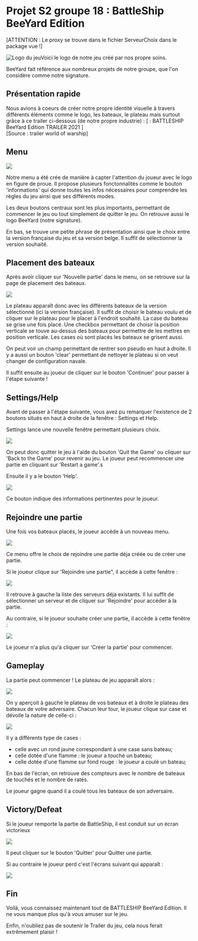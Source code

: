 # Projet S2 groupe 18 : BattleShip BeeYard Edition
[ATTENTION : Le proxy se trouve dans le fichier ServeurChoix dans le package vue !]

![Logo du jeu](img/BattleShip.png)Voici le logo de notre jeu créé par nos propre soins.

BeeYard fait référence aux nombreux projets de notre groupe, que l'on considère comme notre signature.

## Présentation rapide 
Nous avions à coeurs de créer notre propre identité visuelle à travers différents éléments comme le logo, les bateaux, le plateau mais surtout grâce à ce trailer ci-dessous (de notre propre industrie) : [  : BATTLESHIP BeeYard Edition TRAILER 2021 ]  
[Source : trailer world of warship]
## Menu
![](img/Menu.png)

Notre menu a été crée de manière à capter l'attention du joueur avec le logo en figure de proue. Il propose plusieurs fonctonnalités comme le bouton 'informations' qui donne toutes les infos nécessaires pour comprendre les règles du jeu ainsi que ses différents modes.

Les deux boutons centraux sont les plus importants, permettant de commencer le jeu ou tout simplement de quitter le jeu.
On retrouve aussi le logo BeeYard (notre signature). 

En bas, se trouve une petite phrase de présentation ainsi que le choix entre la version française du jeu et sa version belge. Il suffit de sélectionner la version souhaité.

## Placement des bateaux

Après avoir cliquer sur 'Nouvelle partie' dans le menu, on se retrouve sur la page de placement des bateaux.

![](img/Placer_bateaux.png)

Le plateau apparaît donc avec les différents bateaux de la version sélectionné (ici la version française). Il suffit de choisir le bateau voulu et de cliquer sur le plateau pour le placer à l'endroit souhaité. La case du bateau se grise une fois placé. Une checkbox permettant de choisir la position verticale se touve au-dessus des bateaux pour permettre de les mettres en position verticale. Les cases où sont placés les bateaux se grisent aussi.

On peut voir un champ permettant de rentrer son pseudo en haut à droite. Il y a aussi un bouton 'clear' permettant de nettoyer le plateau si on veut changer de configuration navale.

Il suffit ensuite au joueur de cliquer sur le bouton 'Continuer' pour passer à l'étape suivante !

## Settings/Help

Avant de passer à l'étape suivante, vous avez pu remarquer l'existence de 2 boutons situés en haut à droite de la fenêtre : Settings et Help.

Settings lance une nouvelle fenêtre permettant plusieurs choix.

![](img/Settings.png)

On peut donc quitter le jeu à l'aide du bouton 'Quit the Game' ou 
cliquer sur 'Back to the Game' pour revenir au jeu.
Le joueur peut recommencer une partie en cliquant sur 'Restart a game'.s

Ensuite il y a le bouton 'Help'.

![](img/Help.png)

Ce bouton indique des informations pertinentes pour le joueur.

## Rejoindre une partie

Une fois vos bateaux placés, le joueur accéde à un nouveau menu.

![](img/Menu_Rejoindre.png)

Ce menu offre le choix de rejoindre une partie déja créée ou de créer une partie.

Si le joueur clique sur 'Rejoindre une partie", il accède à cette fenêtre : 

![](img/Rejoindre.png)

Il retrouve à gauche la liste des serveurs déja existants. Il lui suffit de sélectionner un serveur et de cliquer sur 'Rejoindre' pour accéder à la partie.

Au contraire, si le joueur souhaite créer une partie, il accède à cette fenêtre :

![](img/Créer.png)

Le joueur n'a plus qu'à cliquer sur 'Créer la partie' pour commencer.

## Gameplay

La partie peut commencer ! Le plateau de jeu apparaît alors :

![](img/Gameplay1.png)

On y aperçoit à gauche le plateau de vos bateaux et à droite le plateau des bateaux de votre adversaire. Chacun leur tour, le joueur clique sur case et dévoile la nature de celle-ci :

![](img/Gameplay2.png)

Il y a différents type de cases : 
- celle avec un rond jaune correspondant à une case sans bateau;
- celle dotée d'une flamme : le joueur a touché un bateau;
- celle dotée d'une flamme sur fond rouge : le joueur a coulé un bateau;

En bas de l'écran, on retrouve des compteurs avec le nombre de bateaux de touchés et le nombre de ratés.

Le joueur gagne quand il a coulé tous les bateaux de son adversaire.

## Victory/Defeat

Si le joueur remporte la partie de BattleShip, il est conduit sur un écran victorieux

![](img/Victory_fin.png)

Il peut cliquer sur le bouton 'Quitter' pour Quitter une partie.

Si au contraire le joueur perd c'est l'écrans suivant qui apparaît : 

![](img/Defeat_fin.png)

## Fin

Voilà, vous connaissez maintenant tout de BATTLESHIP BeeYard Edition. 
Il ne vous manque plus qu'à vous amuser sur le jeu.

Enfin, n'oubliez pas de soutenir le Trailer du jeu, cela nous ferait extrêmement plaisir !


   
